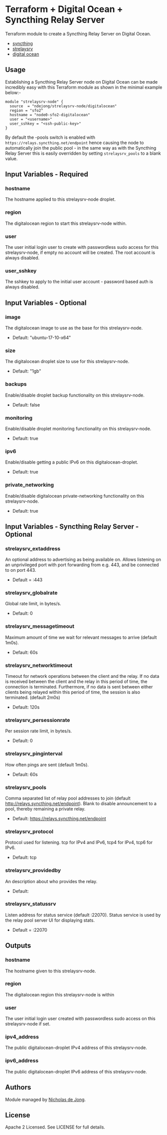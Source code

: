 # Terraform + Digital Ocean + Syncthing Relay Server

Terraform module to create a Syncthing Relay Server on Digital Ocean.
 * [syncthing](https://syncthing.net)
 * [strelaysrv](https://docs.syncthing.net/users/strelaysrv.html)
 * [digital ocean](https://www.digitalocean.com/)


## Usage
Establishing a Syncthing Relay Server node on Digital Ocean can be made incredibly easy with 
this Terraform module as shown in the minimal example below:-

```hcl
module "strelaysrv-node" {
  source  = "ndejong/strelaysrv-node/digitalocean"
  region = "sfo2"
  hostname = "node0-sfo2-digitalocean"
  user = "<username>"
  user_sshkey = "<ssh-public-key>"
}
```

By default the -pools switch is enabled with `https://relays.syncthing.net/endpoint` hence causing the 
node to automatically join the public pool - in the same way as with the Syncthing Relay Server this
is easily overridden by setting `strelaysrv_pools` to a blank value.


## Input Variables - Required

### hostname
The hostname applied to this strelaysrv-node droplet.

### region
The digitalocean region to start this strelaysrv-node within.

### user
The user initial login user to create with passwordless sudo access for this strelaysrv-node, if empty no account will be 
created. The root account is always disabled.

### user_sshkey
The sshkey to apply to the initial user account - password based auth is always disabled.

## Input Variables - Optional

### image
The digitalocean image to use as the base for this strelaysrv-node.
 - Default: "ubuntu-17-10-x64"

### size
The digitalocean droplet size to use for this strelaysrv-node.
 - Default: "1gb"

### backups
Enable/disable droplet backup functionality on this strelaysrv-node.
 - Default: false

### monitoring
Enable/disable droplet monitoring functionality on this strelaysrv-node.
 - Default: true

### ipv6
Enable/disable getting a public IPv6 on this digitalocean-droplet.
 - Default: true

### private_networking
Enable/disable digitalocean private-networking functionality on this strelaysrv-node.
 - Default: true

## Input Variables - Syncthing Relay Server - Optional

### strelaysrv_extaddress
An optional address to advertising as being available on. Allows listening on an unprivileged port with port forwarding from e.g. 443, and be connected to on port 443.
 - Default = :443

### strelaysrv_globalrate
Global rate limit, in bytes/s.
 - Default: 0

### strelaysrv_messagetimeout
Maximum amount of time we wait for relevant messages to arrive (default 1m0s).
 - Default: 60s

### strelaysrv_networktimeout
Timeout for network operations between the client and the relay. If no data is received between the client and the relay in this period of time, the connection is terminated. Furthermore, if no data is sent between either clients being relayed within this period of time, the session is also terminated. (default 2m0s)
 - Default: 120s

### strelaysrv_persessionrate
Per session rate limit, in bytes/s.
 - Default: 0

### strelaysrv_pinginterval
How often pings are sent (default 1m0s).
 - Default: 60s

### strelaysrv_pools
Comma separated list of relay pool addresses to join (default http://relays.syncthing.net/endpoint). Blank to disable announcement to a pool, thereby remaining a private relay.
 - Default: https://relays.syncthing.net/endpoint

### strelaysrv_protocol
Protocol used for listening. tcp for IPv4 and IPv6, tcp4 for IPv4, tcp6 for IPv6.
 - Default: tcp

### strelaysrv_providedby
An description about who provides the relay.
 - Default: <empty>

### strelaysrv_statussrv
Listen address for status service (default :22070). Status service is used by the relay pool server UI for displaying stats.
 - Default = :22070


## Outputs

### hostname
The hostname given to this strelaysrv-node.

### region
The digitalocean region this strelaysrv-node is within

### user
The user initial login user created with passwordless sudo access on this strelaysrv-node if set.

### ipv4_address
The public digitalocean-droplet IPv4 address of this strelaysrv-node.

### ipv6_address
The public digitalocean-droplet IPv6 address of this strelaysrv-node.


## Authors
Module managed by [Nicholas de Jong](https://github.com/ndejong).

## License
Apache 2 Licensed. See LICENSE for full details.
